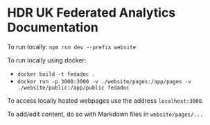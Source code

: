 # HDR UK Federated Analytics Documentation

To run locally: `npm run dev --prefix website`

To run locally using docker:
- `docker build -t fedadoc .`
- `docker run -p 3000:3000 -v ./website/pages:/app/pages -v ./website/public:/app/public fedadoc`

To access locally hosted webpages use the address `localhost:3000`.

To add/edit content, do so with Markdown files in `website/pages/...`
